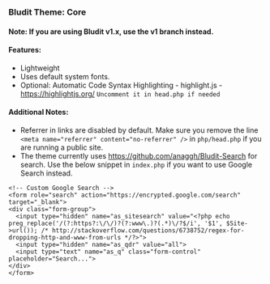 ### Bludit Theme: Core

#### Note: If you are using Bludit v1.x, use the v1 branch instead.

#### Features:

* Lightweight
* Uses default system fonts.
* Optional: Automatic Code Syntax Highlighting - highlight.js - https://highlightjs.org/ `Uncomment it in head.php if needed`

#### Additional Notes:

* Referrer in links are disabled by default. Make sure you remove the line `<meta name="referrer" content="no-referrer" />` in `php/head.php` if you are running a public site.
* The theme currently uses https://github.com/anaggh/Bludit-Search for search. Use the below snippet in `index.php` if you want to use Google Search instead.

```
<!-- Custom Google Search -->
<form role="search" action="https://encrypted.google.com/search" target="_blank">
<div class="form-group">
  <input type="hidden" name="as_sitesearch" value="<?php echo preg_replace('/(?:https?:\/\/)?(?:www\.)?(.*)\/?$/i', '$1', $Site->url()); /* http://stackoverflow.com/questions/6738752/regex-for-dropping-http-and-www-from-urls */?>">
  <input type="hidden" name="as_qdr" value="all">
  <input type="text" name="as_q" class="form-control" placeholder="Search...">
</div>
</form>
```
